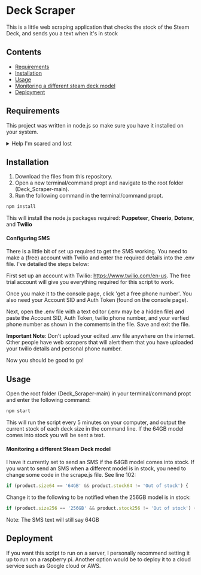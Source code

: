 <h1>Deck Scraper</h1>
This is a little web scraping application that checks the stock of the Steam Deck, and sends you a text when it's in stock

## Contents

-   [Requirements](#requirements)
-   [Installation](#installation)
-   [Usage](#usage)
-   [Monitoring a different steam deck model](#monitoring-a-different-steam-deck-model)
-   [Deployment](#deployment)

## Requirements

This project was written in node.js so make sure you have it installed on your system.

<details>
<summary>Help I'm scared and lost</summary>
<br>
If you are not sure, run the following command in your terminal/command propt:

```sh
node -v
```

This will check the version (if any) of Node.js you have installed.
Download at the following link if needed:
https://nodejs.org/en

</details>

## Installation

1. Download the files from this repository.
2. Open a new terminal/command propt and navigate to the root folder (Deck_Scraper-main).
3. Run the following command in the terminal/command propt.

```sh
npm install
```

This will install the node.js packages required:
**Puppeteer**, **Cheerio**, **Dotenv**, and **Twilio**

#### Configuring SMS

There is a little bit of set up required to get the SMS working. You need to make a (free) account with Twilio and enter the required details into the .env file. I've detailed the steps below:

First set up an account with Twilio:
https://www.twilio.com/en-us.
The free trial account will give you everything required for this script to work.

Once you make it to the console page, click 'get a free phone number'.
You also need your Account SID and Auth Token (found on the console page).

Next, open the .env file with a text editor (.env may be a hidden file) and paste the Account SID, Auth Token, twilio phone number, and your verfied phone number as shown in the comments in the file. Save and exit the file.

**Important Note**: Don't upload your edited .env file anywhere on the internet. Other people have web scrapers that will alert them that you have uploaded your twilio details and personal phone number.

Now you should be good to go!

## Usage

Open the root folder (Deck_Scraper-main) in your terminal/command propt and enter the following command:

```sh
npm start
```

This will run the script every 5 minutes on your computer, and output the current stock of each deck size in the command line.
If the 64GB model comes into stock you will be sent a text.

#### Monitoring a different Steam Deck model

I have it currently set to send an SMS if the 64GB model comes into stock.
If you want to send an SMS when a different model is in stock, you need to change some code in the scrape.js file.
See line 102:

```js
if (product.size64 == '64GB' && product.stock64 != 'Out of stock') {
```

Change it to the following to be notified when the 256GB model is in stock:

```js
if (product.size256 == '256GB' && product.stock256 != 'Out of stock') {
```
Note: The SMS text will still say 64GB

## Deployment

If you want this script to run on a server, I personally recommend setting it up to run on a raspberry pi. Another option would be to deploy it to a cloud service such as Google cloud or AWS.

